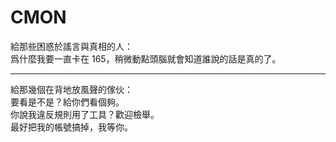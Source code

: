 # CMON

給那些困惑於謠言與真相的人：  
爲什麼我要一直卡在 165，稍微動點頭腦就會知道誰說的話是真的了。

----

給那幾個在背地放風聲的傢伙：  
要看是不是？給你們看個夠。  
你說我違反規則用了工具？歡迎檢舉。  
最好把我的帳號搞掉，我等你。